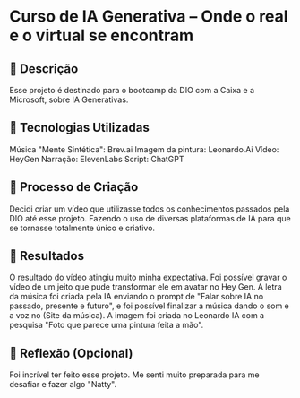 # Curso de IA Generativa – Onde o real e o virtual se encontram

## 📒 Descrição
Esse projeto é destinado para o bootcamp da DIO com a Caixa e a Microsoft, sobre IA Generativas.

## 🤖 Tecnologias Utilizadas
Música "Mente Sintética": Brev.ai
Imagem da pintura: Leonardo.Ai
Vídeo: HeyGen
Narração: ElevenLabs
Script: ChatGPT


## 🧐 Processo de Criação
Decidi criar um vídeo que utilizasse todos os conhecimentos passados pela DIO até esse projeto. Fazendo o uso de diversas plataformas de IA para que se tornasse totalmente único e criativo.

## 🚀 Resultados
O resultado do vídeo atingiu muito minha expectativa. Foi possível gravar o vídeo de um jeito que pude transformar ele em avatar no Hey Gen. A letra da música foi criada pela IA enviando o prompt de "Falar sobre IA no passado, presente e futuro", e foi possível finalizar a música dando o som e a voz no (Site da música). A imagem foi criada no Leonardo IA com a pesquisa "Foto que parece uma pintura feita a mão".

## 💭 Reflexão (Opcional)
Foi incrível ter feito esse projeto. Me senti muito preparada para me desafiar e fazer algo "Natty".
